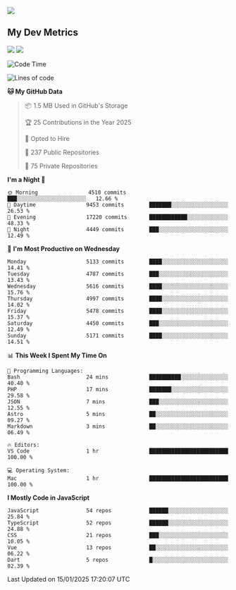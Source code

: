 [<img src="https://img.shields.io/badge/linkedin-%230077B5.svg?&style=for-the-badge&logo=linkedin&logoColor=white" />](https://www.linkedin.com/in/savepong)

<!--
[<img src="https://img.shields.io/badge/pongsiri.pisutakarathada.com-%230077B5.svg?&style=for-the-badge&color=orange" />](https://pongsiri.pisutakarathada.com)
[<img src="https://img.shields.io/badge/apps.saveworld.co-%230077B5.svg?&style=for-the-badge&color=2aa889" />](https://apps.saveworld.co)

[![savepong' github stats](https://github-readme-stats.vercel.app/api?username=savepong&show_icons=true&count_private=true&theme=gotham&hide_border=true&bg_color=00000000&text_color=768390FF)](https://pongsiri.pisutakarathada.com/posts/stats)

[![GitHub Streak](https://github-readme-streak-stats.herokuapp.com?user=savepong&theme=gotham&hide_border=true&background=00000000&dates=768390FF)](https://pongsiri.pisutakarathada.com/posts/stats)

[![Top Langs](https://github-readme-stats.vercel.app/api/top-langs/?username=savepong&layout=compact&langs_count=10&theme=gotham&hide_border=true&bg_color=00000000&text_color=768390FF)](https://pongsiri.pisutakarathada.com/posts/stats)

<!-- [![savepong's wakatime stats](https://github-readme-stats.vercel.app/api/wakatime?username=@savepong&layout=default&theme=gotham&hide_border=true&bg_color=00000000&text_color=768390FF)](https://pongsiri.pisutakarathada.com/posts/stats) -->

## My Dev Metrics

[![](https://komarev.com/ghpvc/?username=savepong&color=blue&label=Profile%20Views)](https://github.com/savepong)
[![](https://img.shields.io/github/followers/savepong?label=GitHub%20Followers)](https://github.com/savepong)

<!--START_SECTION:waka-->
![Code Time](http://img.shields.io/badge/Code%20Time-1%2C706%20hrs%2012%20mins-blue)

![Lines of code](https://img.shields.io/badge/From%20Hello%20World%20I%27ve%20Written-66.1%20million%20lines%20of%20code-blue)

**🐱 My GitHub Data** 

> 📦 1.5 MB Used in GitHub's Storage 
 > 
> 🏆 25 Contributions in the Year 2025
 > 
> 💼 Opted to Hire
 > 
> 📜 237 Public Repositories 
 > 
> 🔑 75 Private Repositories 
 > 
**I'm a Night 🦉** 

```text
🌞 Morning                4510 commits        ███░░░░░░░░░░░░░░░░░░░░░░   12.66 % 
🌆 Daytime                9453 commits        ███████░░░░░░░░░░░░░░░░░░   26.53 % 
🌃 Evening                17220 commits       ████████████░░░░░░░░░░░░░   48.33 % 
🌙 Night                  4449 commits        ███░░░░░░░░░░░░░░░░░░░░░░   12.49 % 
```
📅 **I'm Most Productive on Wednesday** 

```text
Monday                   5133 commits        ████░░░░░░░░░░░░░░░░░░░░░   14.41 % 
Tuesday                  4787 commits        ███░░░░░░░░░░░░░░░░░░░░░░   13.43 % 
Wednesday                5616 commits        ████░░░░░░░░░░░░░░░░░░░░░   15.76 % 
Thursday                 4997 commits        ████░░░░░░░░░░░░░░░░░░░░░   14.02 % 
Friday                   5478 commits        ████░░░░░░░░░░░░░░░░░░░░░   15.37 % 
Saturday                 4450 commits        ███░░░░░░░░░░░░░░░░░░░░░░   12.49 % 
Sunday                   5171 commits        ████░░░░░░░░░░░░░░░░░░░░░   14.51 % 
```


📊 **This Week I Spent My Time On** 

```text
💬 Programming Languages: 
Bash                     24 mins             ██████████░░░░░░░░░░░░░░░   40.40 % 
PHP                      17 mins             ███████░░░░░░░░░░░░░░░░░░   29.58 % 
JSON                     7 mins              ███░░░░░░░░░░░░░░░░░░░░░░   12.55 % 
Astro                    5 mins              ██░░░░░░░░░░░░░░░░░░░░░░░   09.27 % 
Markdown                 3 mins              ██░░░░░░░░░░░░░░░░░░░░░░░   06.49 % 

🔥 Editors: 
VS Code                  1 hr                █████████████████████████   100.00 % 

💻 Operating System: 
Mac                      1 hr                █████████████████████████   100.00 % 
```

**I Mostly Code in JavaScript** 

```text
JavaScript               54 repos            ██████░░░░░░░░░░░░░░░░░░░   25.84 % 
TypeScript               52 repos            ██████░░░░░░░░░░░░░░░░░░░   24.88 % 
CSS                      21 repos            ███░░░░░░░░░░░░░░░░░░░░░░   10.05 % 
Vue                      13 repos            ██░░░░░░░░░░░░░░░░░░░░░░░   06.22 % 
Dart                     5 repos             █░░░░░░░░░░░░░░░░░░░░░░░░   02.39 % 
```




 Last Updated on 15/01/2025 17:20:07 UTC
<!--END_SECTION:waka-->

